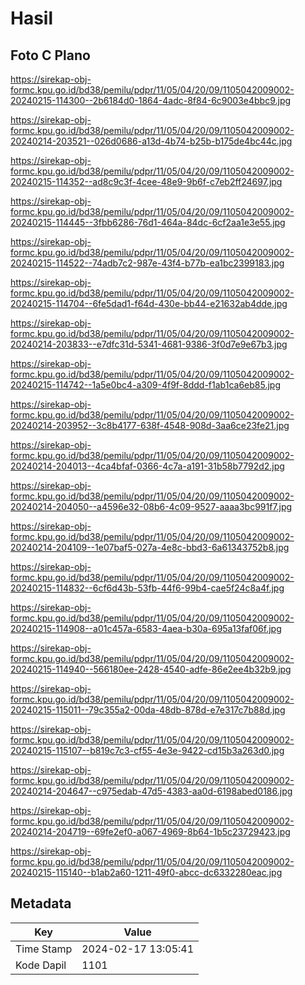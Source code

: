 # Hasil

## Foto C Plano

https://sirekap-obj-formc.kpu.go.id/bd38/pemilu/pdpr/11/05/04/20/09/1105042009002-20240215-114300--2b6184d0-1864-4adc-8f84-6c9003e4bbc9.jpg

https://sirekap-obj-formc.kpu.go.id/bd38/pemilu/pdpr/11/05/04/20/09/1105042009002-20240214-203521--026d0686-a13d-4b74-b25b-b175de4bc44c.jpg

https://sirekap-obj-formc.kpu.go.id/bd38/pemilu/pdpr/11/05/04/20/09/1105042009002-20240215-114352--ad8c9c3f-4cee-48e9-9b6f-c7eb2ff24697.jpg

https://sirekap-obj-formc.kpu.go.id/bd38/pemilu/pdpr/11/05/04/20/09/1105042009002-20240215-114445--3fbb6286-76d1-464a-84dc-6cf2aa1e3e55.jpg

https://sirekap-obj-formc.kpu.go.id/bd38/pemilu/pdpr/11/05/04/20/09/1105042009002-20240215-114522--74adb7c2-987e-43f4-b77b-ea1bc2399183.jpg

https://sirekap-obj-formc.kpu.go.id/bd38/pemilu/pdpr/11/05/04/20/09/1105042009002-20240215-114704--6fe5dad1-f64d-430e-bb44-e21632ab4dde.jpg

https://sirekap-obj-formc.kpu.go.id/bd38/pemilu/pdpr/11/05/04/20/09/1105042009002-20240214-203833--e7dfc31d-5341-4681-9386-3f0d7e9e67b3.jpg

https://sirekap-obj-formc.kpu.go.id/bd38/pemilu/pdpr/11/05/04/20/09/1105042009002-20240215-114742--1a5e0bc4-a309-4f9f-8ddd-f1ab1ca6eb85.jpg

https://sirekap-obj-formc.kpu.go.id/bd38/pemilu/pdpr/11/05/04/20/09/1105042009002-20240214-203952--3c8b4177-638f-4548-908d-3aa6ce23fe21.jpg

https://sirekap-obj-formc.kpu.go.id/bd38/pemilu/pdpr/11/05/04/20/09/1105042009002-20240214-204013--4ca4bfaf-0366-4c7a-a191-31b58b7792d2.jpg

https://sirekap-obj-formc.kpu.go.id/bd38/pemilu/pdpr/11/05/04/20/09/1105042009002-20240214-204050--a4596e32-08b6-4c09-9527-aaaa3bc991f7.jpg

https://sirekap-obj-formc.kpu.go.id/bd38/pemilu/pdpr/11/05/04/20/09/1105042009002-20240214-204109--1e07baf5-027a-4e8c-bbd3-6a61343752b8.jpg

https://sirekap-obj-formc.kpu.go.id/bd38/pemilu/pdpr/11/05/04/20/09/1105042009002-20240215-114832--6cf6d43b-53fb-44f6-99b4-cae5f24c8a4f.jpg

https://sirekap-obj-formc.kpu.go.id/bd38/pemilu/pdpr/11/05/04/20/09/1105042009002-20240215-114908--a01c457a-6583-4aea-b30a-695a13faf06f.jpg

https://sirekap-obj-formc.kpu.go.id/bd38/pemilu/pdpr/11/05/04/20/09/1105042009002-20240215-114940--566180ee-2428-4540-adfe-86e2ee4b32b9.jpg

https://sirekap-obj-formc.kpu.go.id/bd38/pemilu/pdpr/11/05/04/20/09/1105042009002-20240215-115011--79c355a2-00da-48db-878d-e7e317c7b88d.jpg

https://sirekap-obj-formc.kpu.go.id/bd38/pemilu/pdpr/11/05/04/20/09/1105042009002-20240215-115107--b819c7c3-cf55-4e3e-9422-cd15b3a263d0.jpg

https://sirekap-obj-formc.kpu.go.id/bd38/pemilu/pdpr/11/05/04/20/09/1105042009002-20240214-204647--c975edab-47d5-4383-aa0d-6198abed0186.jpg

https://sirekap-obj-formc.kpu.go.id/bd38/pemilu/pdpr/11/05/04/20/09/1105042009002-20240214-204719--69fe2ef0-a067-4969-8b64-1b5c23729423.jpg

https://sirekap-obj-formc.kpu.go.id/bd38/pemilu/pdpr/11/05/04/20/09/1105042009002-20240215-115140--b1ab2a60-1211-49f0-abcc-dc6332280eac.jpg


## Metadata

| Key        | Value               |
| ---------- | ------------------- |
| Time Stamp | 2024-02-17 13:05:41 |
| Kode Dapil | 1101                |



